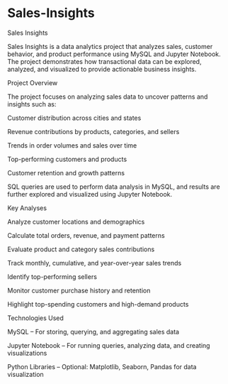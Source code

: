 # Sales-Insights

Sales Insights

Sales Insights is a data analytics project that analyzes sales, customer behavior, and product performance using MySQL and Jupyter Notebook. The project demonstrates how transactional data can be explored, analyzed, and visualized to provide actionable business insights.

Project Overview

The project focuses on analyzing sales data to uncover patterns and insights such as:

Customer distribution across cities and states

Revenue contributions by products, categories, and sellers

Trends in order volumes and sales over time

Top-performing customers and products

Customer retention and growth patterns

SQL queries are used to perform data analysis in MySQL, and results are further explored and visualized using Jupyter Notebook.

Key Analyses

Analyze customer locations and demographics

Calculate total orders, revenue, and payment patterns

Evaluate product and category sales contributions

Track monthly, cumulative, and year-over-year sales trends

Identify top-performing sellers

Monitor customer purchase history and retention

Highlight top-spending customers and high-demand products

Technologies Used

MySQL – For storing, querying, and aggregating sales data

Jupyter Notebook – For running queries, analyzing data, and creating visualizations

Python Libraries – Optional: Matplotlib, Seaborn, Pandas for data visualization
